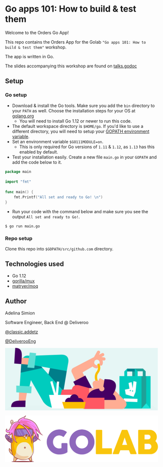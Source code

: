 # Go apps 101: How to build & test them

Welcome to the Orders Go App! 

This repo contains the Orders App for the Golab `"Go apps 101: How to build & test them"` workshop. 

The app is written in Go. 

The slides accompanying this workshop are found on [talks.godoc](https://talks.godoc.org/github.com/addetz/go_apps_101_slides/golab19.slide#1)

## Setup 

### Go setup 

- Download & install the Go tools. Make sure you add the `bin` directory to your `PATH` as well. 
 Choose the installation steps for your OS at [golang.org](https://golang.org/doc/install#install)
	- You will need to install Go 1.12 or newer to run this code. 
- The default workspace directory is `$HOME/go`. If you'd like to use a different directory, you will need to setup your [GOPATH environment variable](https://github.com/golang/go/wiki/SettingGOPATH).
- Set an environment variable `$GO111MODULE=on`. 
	- This is only required for Go versions of `1.11` & `1.12`, as `1.13` has this enabled by default.
- Test your installation easily. Create a new file `main.go` in your `GOPATH` and add the code below to it. 
```go
package main

import "fmt"

func main() {
	fmt.Printf("All set and ready to Go! \n")
}
```
- Run your code with the command below and make sure you see the output `All set and ready to Go!`. 
```
$ go run main.go
```

### Repo setup 
Clone this repo into `$GOPATH/src/github.com` directory.

## Technologies used 
- Go 1.12
- [gorilla/mux](https://github.com/gorilla/mux)
- [matryer/moq](https://github.com/matryer/moq)

## Author
Adelina Simion

Software Engineer, Back End @ Deliveroo 

[@classic.addetz](https://twitter.com/classic_addetz)

[@DeliverooEng](https://twitter.com/DeliverooEng)


![Deliveroo logo](deliveroo-main.png)

![GoLab logo](golab-logo.png)
